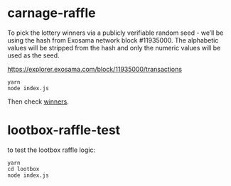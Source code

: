 # carnage-raffle

To pick the lottery winners via a publicly verifiable random seed - we’ll be using the hash from Exosama network block #11935000. The alphabetic values will be stripped from the hash and only the numeric values will be used as the seed.

https://explorer.exosama.com/block/11935000/transactions

```
yarn
node index.js
```

Then check [winners](./winners.json).

# lootbox-raffle-test

to test the lootbox raffle logic:

```
yarn
cd lootbox
node index.js

```
